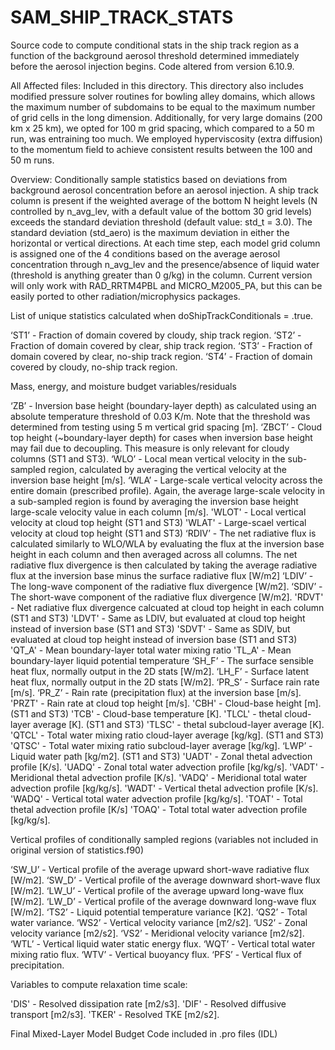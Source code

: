 # SAM_SHIP_TRACK_STATS
Source code to compute conditional stats in the ship track region as a function of the background aerosol threshold determined immediately before the aerosol injection begins. Code altered from version 6.10.9. 

All Affected files: Included in this directory. This directory also includes modified pressure solver routines for bowling alley domains, which allows the maximum number of subdomains to be equal to the maximum number of grid cells in the long dimension. Additionally, for very large domains (200 km x 25 km), we opted for 100 m grid spacing, which compared to a 50 m run, was entraining too much. We employed hyperviscosity (extra diffusion) to the momentum field to achieve consistent results between the 100 and 50 m runs.   

Overview: Conditionally sample statistics based on deviations from background aerosol concentration before an aerosol injection. A ship track column is present if the weighted average of the bottom N height levels (N controlled by n_avg_lev, with a default value of the bottom 30 grid levels) exceeds the standard deviation threshold (default value: std_t = 3.0). The standard deviation (std_aero) is the maximum deviation in either the horizontal or vertical directions. At each time step, each model grid column is assigned one of the 4 conditions based on the average aerosol concentration through n_avg_lev and the presence/absence of liquid water (threshold is anything greater than 0 g/kg) in the column. Current version will only work with RAD_RRTM4PBL and MICRO_M2005_PA, but this can be easily ported to other radiation/microphysics packages. 

List of unique statistics calculated when doShipTrackConditionals = .true.

‘ST1’ - Fraction of domain covered by cloudy, ship track region.
‘ST2’ - Fraction of domain covered by clear, ship track region.
‘ST3’ - Fraction of domain covered by clear, no-ship track region.
‘ST4’ - Fraction of domain covered by cloudy, no-ship track region.

Mass, energy, and moisture budget variables/residuals

‘ZB’ - Inversion base height (boundary-layer depth) as calculated using an absolute temperature threshold of 0.03 K/m. Note that the threshold was determined from testing using 5 m vertical grid spacing [m].
‘ZBCT’ - Cloud top height (~boundary-layer depth) for cases when inversion base height may fail due to decoupling. This measure is only relevant for cloudy columns (ST1 and ST3).
‘WLO’ - Local mean vertical velocity in the sub-sampled region, calculated by averaging the vertical velocity at the inversion base height [m/s].
‘WLA’  - Large-scale vertical velocity across the entire domain (prescribed profile). Again, the average large-scale velocity in a sub-sampled region is found by averaging the inversion base height large-scale velocity value in each column [m/s].
'WLOT' - Local vertical velocity at cloud top height (ST1 and ST3)
'WLAT' - Large-scael vertical velocity at cloud top height (ST1 and ST3)
‘RDIV’ - The net radiative flux is calculated similarly to WLO/WLA by evaluating the flux at the inversion base height in each column and then averaged across all columns. The net radiative flux divergence is then calculated by taking the average radiative flux at the inversion base minus the surface radiative flux [W/m2]
‘LDIV’ - The long-wave component of the radiative flux divergence [W/m2].
‘SDIV’ - The short-wave component of the radiative flux divergence [W/m2].
'RDVT' - Net radiative flux divergence calcuated at cloud top height in each column (ST1 and ST3)
'LDVT' - Same as LDIV, but evaluated at cloud top height instead of inversion base (ST1 and ST3)
'SDVT' - Same as SDIV, but evaluated at cloud top height instead of inversion base (ST1 and ST3)
'QT_A' - Mean boundary-layer total water mixing ratio 
'TL_A' - Mean boundary-layer liquid potential temperature 
‘SH_F’ - The surface sensible heat flux, normally output in the 2D stats [W/m2].
‘LH_F’ - Surface latent heat flux, normally output in the 2D stats [W/m2].
‘PR_S’ - Surface rain rate [m/s].
‘PR_Z’ - Rain rate (precipitation flux) at the inversion base [m/s].
'PRZT' - Rain rate at cloud top height [m/s].
'CBH' - Cloud-base height [m]. (ST1 and ST3)
'TCB' - Cloud-base temperature [K].
'TLCL' - thetal cloud-layer average [K]. (ST1 and ST3)
'TLSC' - thetal subcloud-layer average [K].
'QTCL' - Total water mixing ratio cloud-layer average [kg/kg]. (ST1 and ST3)
'QTSC' - Total water mixing ratio subcloud-layer average [kg/kg].
‘LWP’ - Liquid water path [kg/m2]. (ST1 and ST3)
'UADT' - Zonal thetal advection profile [K/s].
'UADQ' - Zonal total water advection profile [kg/kg/s].
'VADT' - Meridional thetal advection profile [K/s].
'VADQ' - Meridional total water advection profile [kg/kg/s].
'WADT' - Vertical thetal advection profile [K/s].
'WADQ' - Vertical total water advection profile [kg/kg/s].
'TOAT' - Total thetal advection profile [K/s]
'TOAQ' - Total total water advection profile [kg/kg/s].

Vertical profiles of conditionally sampled regions (variables not included in original version of statistics.f90)

‘SW_U’ - Vertical profile of the average upward short-wave radiative flux [W/m2].
‘SW_D’ - Vertical profile of the average downward short-wave flux [W/m2].
‘LW_U’ - Vertical profile of the average upward long-wave flux [W/m2].
‘LW_D’ - Vertical profile of the average downward long-wave flux [W/m2].
‘TS2’ - Liquid potential temperature variance [K2].
‘QS2’ - Total water variance.
‘WS2’ - Vertical velocity variance [m2/s2].
‘US2’ - Zonal velocity variance [m2/s2].
‘VS2’ - Meridional velocity variance [m2/s2].
‘WTL’ - Vertical liquid water static energy flux.
‘WQT’ - Vertical total water mixing ratio flux.
‘WTV’ - Vertical buoyancy flux.
‘PFS’ - Vertical flux of precipitation.

Variables to compute relaxation time scale:

'DIS' - Resolved dissipation rate [m2/s3].
'DIF' - Resolved diffusive transport [m2/s3].
'TKER' - Resolved TKE [m2/s2].

Final Mixed-Layer Model Budget Code included in .pro files (IDL)
